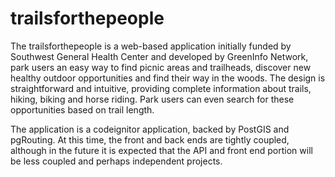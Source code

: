 trailsforthepeople
==================

The trailsforthepeople is a web-based application initially funded by Southwest General Health Center and developed by GreenInfo Network, park users an easy way to find picnic areas and trailheads, discover new healthy outdoor opportunities and find their way in the woods. The design is straightforward and intuitive, providing complete information about trails, hiking, biking and horse riding. Park users can even search for these opportunities based on trail length.

The application is a codeignitor application, backed by PostGIS and pgRouting.  At this time, the front and back ends are tightly coupled, although in the future it is expected that the API and front end portion will be less coupled and perhaps independent projects.
